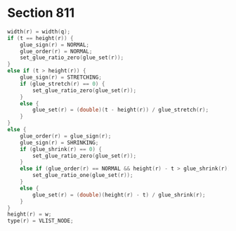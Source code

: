 # Section 811

```c << Make the unset node |r| into a |VLIST_NODE| of height |w|, setting the glue as if the height were |t| >>=
width(r) = width(q);
if (t == height(r)) {
    glue_sign(r) = NORMAL;
    glue_order(r) = NORMAL;
    set_glue_ratio_zero(glue_set(r));
}
else if (t > height(r)) {
    glue_sign(r) = STRETCHING;
    if (glue_stretch(r) == 0) {
        set_glue_ratio_zero(glue_set(r));
    }
    else {
        glue_set(r) = (double)(t - height(r)) / glue_stretch(r);
    }
}
else {
    glue_order(r) = glue_sign(r);
    glue_sign(r) = SHRINKING;
    if (glue_shrink(r) == 0) {
        set_glue_ratio_zero(glue_set(r));
    }
    else if (glue_order(r) == NORMAL && height(r) - t > glue_shrink(r)) {
        set_glue_ratio_one(glue_set(r));
    }
    else {
        glue_set(r) = (double)(height(r) - t) / glue_shrink(r);
    }
}
height(r) = w;
type(r) = VLIST_NODE;
```
